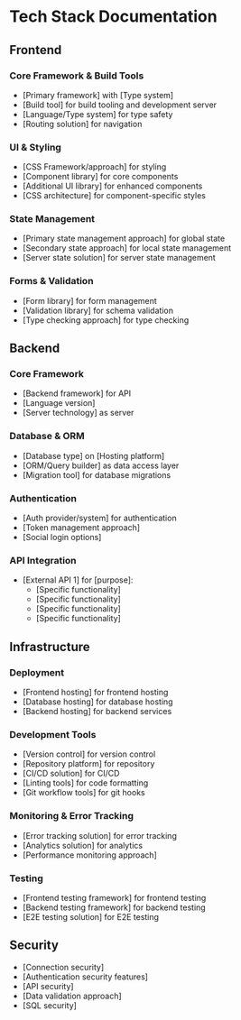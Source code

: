 # Tech Stack Documentation

## Frontend

### Core Framework & Build Tools
- [Primary framework] with [Type system]
- [Build tool] for build tooling and development server
- [Language/Type system] for type safety
- [Routing solution] for navigation

### UI & Styling
- [CSS Framework/approach] for styling
- [Component library] for core components
- [Additional UI library] for enhanced components
- [CSS architecture] for component-specific styles

### State Management
- [Primary state management approach] for global state
- [Secondary state approach] for local state management
- [Server state solution] for server state management

### Forms & Validation
- [Form library] for form management
- [Validation library] for schema validation
- [Type checking approach] for type checking

## Backend

### Core Framework
- [Backend framework] for API
- [Language version]
- [Server technology] as server

### Database & ORM
- [Database type] on [Hosting platform]
- [ORM/Query builder] as data access layer
- [Migration tool] for database migrations

### Authentication
- [Auth provider/system] for authentication
- [Token management approach]
- [Social login options]

### API Integration
- [External API 1] for [purpose]:
  - [Specific functionality]
  - [Specific functionality]
  - [Specific functionality]
  - [Specific functionality]

## Infrastructure

### Deployment
- [Frontend hosting] for frontend hosting
- [Database hosting] for database hosting
- [Backend hosting] for backend services

### Development Tools
- [Version control] for version control
- [Repository platform] for repository
- [CI/CD solution] for CI/CD
- [Linting tools] for code formatting
- [Git workflow tools] for git hooks

### Monitoring & Error Tracking
- [Error tracking solution] for error tracking
- [Analytics solution] for analytics
- [Performance monitoring approach]

### Testing
- [Frontend testing framework] for frontend testing
- [Backend testing framework] for backend testing
- [E2E testing solution] for E2E testing

## Security
- [Connection security]
- [Authentication security features]
- [API security]
- [Data validation approach]
- [SQL security]
